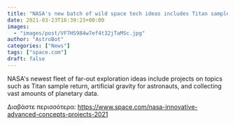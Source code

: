 ```yaml
---
title: "NASA's new batch of wild space tech ideas includes Titan sample-return concept and more"
date: 2021-03-23T16:39:23+00:00
images:
  - "images/post/VF7HS984w7ef4t32jTaMSc.jpg"
author: "AstroBot"
categories: ["News"]
tags: ["space.com"]
draft: false
---
```


NASA's newest fleet of far-out exploration ideas include projects on topics such as Titan sample return, artificial gravity for astronauts, and collecting vast amounts of planetary data. 

Διαβάστε περισσότερα: https://www.space.com/nasa-innovative-advanced-concepts-projects-2021
